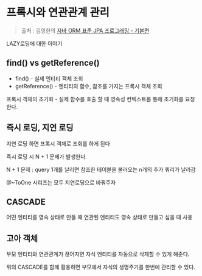 프록시와 연관관계 관리
==
> 출처 : 김영한의 [자바 ORM 표준 JPA 프로그래밍 - 기본편](https://www.inflearn.com/course/ORM-JPA-Basic/dashboard)

LAZY로딩에 대한 이야기

find() vs getReference()
--
- find() - 실제 엔티티 객체 조회
- getReference() - 엔티티의 함수, 참조를 가지는 프록시 객체 조회

프록시 객체의 초기화 - 실제 함수를 호출 할 때
영속성 컨텍스트를 통해 초기화를 요청한다.

즉시 로딩, 지연 로딩
--
지연 로딩 하면 프록시 객체로 조회를 하게 된다

즉시 로딩 시 N + 1 문제가 발생한다.

N + 1 문제 : query 1개를 날리면 참조한 테이블을 불러오는 n개의 추가 쿼리가 날라감

@~ToOne 시리즈는 모두 지연로딩으로 바꿔주자

CASCADE
--
어떤 엔티티를 영속 상태로 만들 때 연관된 엔티티도 영속 상태로 만들고 싶을 때 사용

고아 객체
--
부모 엔티티와 연관관계가 끊어지면 자식 엔티티를 자동으로 삭제할 수 있게 해준다.

위의 CASCADE를 함께 활용하면 부모에서 자식의 생명주기를 한번에 관리할 수 있다.